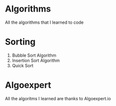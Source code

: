 # Algorithms
All the algorithms that I learned to code

# Sorting
1. Bubble Sort Algorithm
2. Insertion Sort Algorithm
3. Quick Sort

# Algoexpert
All the algoritms I learned are thanks to Algoexpert.io